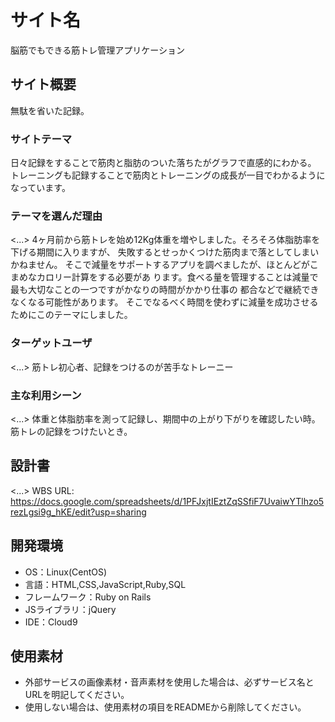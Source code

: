 # サイト名
脳筋でもできる筋トレ管理アプリケーション

## サイト概要
無駄を省いた記録。
### サイトテーマ
日々記録をすることで筋肉と脂肪のついた落ちたがグラフで直感的にわかる。
トレーニングも記録することで筋肉とトレーニングの成長が一目でわかるようになっています。

### テーマを選んだ理由
<...>
4ヶ月前から筋トレを始め12Kg体重を増やしました。そろそろ体脂肪率を下げる期間に入りますが、
失敗するとせっかくつけた筋肉まで落としてしまいかねません。
そこで減量をサポートするアプリを調べましたが、ほとんどがこまめなカロリー計算をする必要があ
ります。食べる量を管理することは減量で最も大切なことの一つですがかなりの時間がかかり仕事の
都合などで継続できなくなる可能性があります。
そこでなるべく時間を使わずに減量を成功させるためにこのテーマにしました。


### ターゲットユーザ
<...>
筋トレ初心者、記録をつけるのが苦手なトレーニー

### 主な利用シーン
<...>
体重と体脂肪率を測って記録し、期間中の上がり下がりを確認したい時。
筋トレの記録をつけたいとき。

## 設計書
<...>
WBS URL: https://docs.google.com/spreadsheets/d/1PFJxjtIEztZqSSfiF7UvaiwYTlhzo5rezLgsi9g_hKE/edit?usp=sharing

## 開発環境
- OS：Linux(CentOS)
- 言語：HTML,CSS,JavaScript,Ruby,SQL
- フレームワーク：Ruby on Rails
- JSライブラリ：jQuery
- IDE：Cloud9

## 使用素材
- 外部サービスの画像素材・音声素材を使用した場合は、必ずサービス名とURLを明記してください。
- 使用しない場合は、使用素材の項目をREADMEから削除してください。